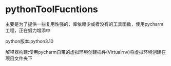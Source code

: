 # pythonToolFucntions

主要是为了提供一些复用性强的，库依赖少或者没有的工具函数，使用pycharm工程，正在努力增添中

python版本:python3.10

解释器构建:使用pycharm自带的虚拟环境创建插件(Virtualrnv)将虚拟环境创建在项目文件夹下
